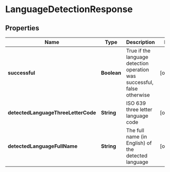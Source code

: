 
# LanguageDetectionResponse

## Properties
Name | Type | Description | Notes
------------ | ------------- | ------------- | -------------
**successful** | **Boolean** | True if the language detection operation was successful, false otherwise |  [optional]
**detectedLanguageThreeLetterCode** | **String** | ISO 639 three letter language code |  [optional]
**detectedLanguageFullName** | **String** | The full name (in English) of the detected language |  [optional]



